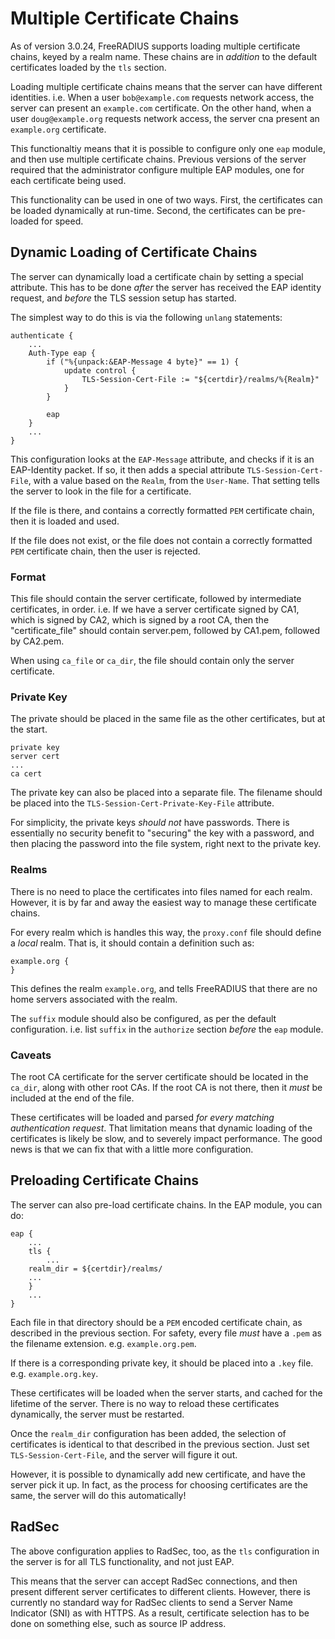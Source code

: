 # Multiple Certificate Chains

As of version 3.0.24, FreeRADIUS supports loading multiple certificate
chains, keyed by a realm name.  These chains are in _addition_ to the
default certificates loaded by the `tls` section.

Loading multiple certificate chains means that the server can have
different identities.  i.e. When a user `bob@example.com` requests
network access, the server can present an `example.com` certificate.
On the other hand, when a user `doug@example.org` requests network
access, the server cna present an `example.org` certificate.

This functionaltiy means that it is possible to configure only one
`eap` module, and then use multiple certificate chains. Previous
versions of the server required that the administrator configure
multiple EAP modules, one for each certificate being used.

This functionality can be used in one of two ways.  First, the
certificates can be loaded dynamically at run-time.  Second, the
certificates can be pre-loaded for speed.

## Dynamic Loading of Certificate Chains

The server can dynamically load a certificate chain by setting a
special attribute.  This has to be done _after_ the server has
received the EAP identity request, and _before_ the TLS session setup
has started.

The simplest way to do this is via the following `unlang` statements:

```
authenticate {
	...
	Auth-Type eap {
		if ("%{unpack:&EAP-Message 4 byte}" == 1) {
			update control {
				TLS-Session-Cert-File := "${certdir}/realms/%{Realm}"
			}
		}

		eap
	}
	...
}
```

This configuration looks at the `EAP-Message` attribute, and checks if
it is an EAP-Identity packet.  If so, it then adds a special attribute
`TLS-Session-Cert-File`, with a value based on the `Realm`, from the
`User-Name`.  That setting tells the server to look in the file for a
certificate.

If the file is there, and contains a correctly formatted `PEM`
certificate chain, then it is loaded and used.

If the file does not exist, or the file does not contain a correctly
formatted `PEM` certificate chain, then the user is rejected.

### Format

This file should contain the server certificate, followed by
intermediate certificates, in order.  i.e. If we have a server
certificate signed by CA1, which is signed by CA2, which is signed by
a root CA, then the "certificate_file" should contain server.pem,
followed by CA1.pem, followed by CA2.pem.

When using `ca_file` or `ca_dir`, the file should contain only the
server certificate.

### Private Key

The private should be placed in the same file as the other
certificates, but at the start.

```
private key
server cert
...
ca cert
```

The private key can also be placed into a separate file.  The filename
should be placed into the `TLS-Session-Cert-Private-Key-File`
attribute.

For simplicity, the private keys _should not_ have passwords.  There
is essentially no security benefit to "securing" the key with a
password, and then placing the password into the file system, right
next to the private key.

### Realms

There is no need to place the certificates into files named for each
realm.  However, it is by far and away the easiest way to manage these
certificate chains.

For every realm which is handles this way, the `proxy.conf` file
should define a _local_ realm.  That is, it should contain a
definition such as:

```
example.org {
}
```

This defines the realm `example.org`, and tells FreeRADIUS that there
are no home servers associated with the realm.

The `suffix` module should also be configured, as per the default
configuration.  i.e. list `suffix` in the `authorize` section _before_
the `eap` module.

### Caveats

The root CA certificate for the server certificate should be located
in the `ca_dir`, along with other root CAs.  If the root CA is not
there, then it *must* be included at the end of the file.

These certificates will be loaded and parsed _for every matching
authentication request_.  That limitation means that dynamic loading
of the certificates is likely be slow, and to severely impact
performance.  The good news is that we can fix that with a little more
configuration.

## Preloading Certificate Chains

The server can also pre-load certificate chains.  In the EAP module,
you can do:

```
eap {
    ...
    tls {
    	...
	realm_dir = ${certdir}/realms/
	...
    }
    ...
}
```

Each file in that directory should be a `PEM` encoded certificate
chain, as described in the previous section.  For safety, every file
*must* have a `.pem` as the filename extension.
e.g. `example.org.pem`.

If there is a corresponding private key, it should be placed into a
`.key` file.  e.g. `example.org.key`.

These certificates will be loaded when the server starts, and cached
for the lifetime of the server.  There is no way to reload these
certificates dynamically, the server must be restarted.

Once the `realm_dir` configuration has been added, the selection of
certificates is identical to that described in the previous section.
Just set `TLS-Session-Cert-File`, and the server will figure it out.

However, it is possible to dynamically add new certificate, and have
the server pick it up.  In fact, as the process for choosing
certificates are the same, the server will do this automatically!

## RadSec

The above configuration applies to RadSec, too, as the `tls`
configuration in the server is for all TLS functionality, and not just
EAP.

This means that the server can accept RadSec connections, and then
present different server certificates to different clients.  However,
there is currently no standard way for RadSec clients to send a Server
Name Indicator (SNI) as with HTTPS.  As a result, certificate
selection has to be done on something else, such as source IP address.
